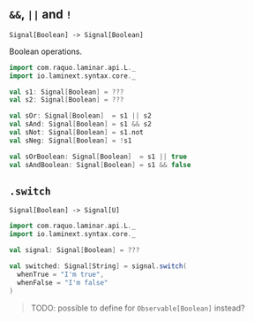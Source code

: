 ## `&&`, `||` and `!`  

`Signal[Boolean] -> Signal[Boolean]`

Boolean operations.

```scala
import com.raquo.laminar.api.L._
import io.laminext.syntax.core._

val s1: Signal[Boolean] = ???
val s2: Signal[Boolean] = ???

val sOr: Signal[Boolean]  = s1 || s2
val sAnd: Signal[Boolean] = s1 && s2
val sNot: Signal[Boolean] = s1.not
val sNeg: Signal[Boolean] = !s1

val sOrBoolean: Signal[Boolean]  = s1 || true
val sAndBoolean: Signal[Boolean] = s1 && false
```

## `.switch`

`Signal[Boolean] -> Signal[U]`

```scala
import com.raquo.laminar.api.L._
import io.laminext.syntax.core._

val signal: Signal[Boolean] = ???

val switched: Signal[String] = signal.switch(
  whenTrue = "I'm true",
  whenFalse = "I'm false"
)
```

> TODO: possible to define for `Observable[Boolean]` instead?
